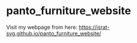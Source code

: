 # panto_furniture_website
Visit my webpage from here: 
https://israt-svg.github.io/panto_furniture_website/
